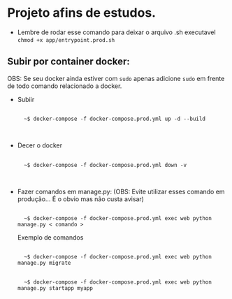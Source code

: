 # Projeto afins de estudos.
- Lembre de rodar esse comando para deixar o arquivo .sh executavel `chmod +x app/entrypoint.prod.sh`

## Subir por container docker:
OBS: Se seu docker ainda estiver com `sudo` apenas adicione `sudo` em frente de todo comando relacionado a docker.

- Subiir
    ##
        ~$ docker-compose -f docker-compose.prod.yml up -d --build

<br />

- Decer o docker
    ##
        ~$ docker-compose -f docker-compose.prod.yml down -v

<br />

- Fazer comandos em manage.py: (OBS: Evite utilizar esses comando em produção... É o obvio mas não custa avisar)
    ##
        ~$ docker-compose -f docker-compose.prod.yml exec web python manage.py < comando >
    Exemplo de comandos
    ##
        ~$ docker-compose -f docker-compose.prod.yml exec web python manage.py migrate
    ##
        ~$ docker-compose -f docker-compose.prod.yml exec web python manage.py startapp myapp
